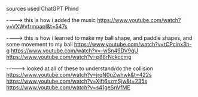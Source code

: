 







sources used 
ChatGPT
Phind

----> this is how i added the music 
https://www.youtube.com/watch?v=VXWvfrmpapI&t=547s

----> this is how i learned to make my ball shape, and paddle shapes, and some movement to my ball 
https://www.youtube.com/watch?v=tCPcinx3h-g
https://www.youtube.com/watch?v=-wSn49DV9qU
https://www.youtube.com/watch?v=p88rNckccmg


-----> looked at all of these to understand/do the collision 
https://www.youtube.com/watch?v=jrqN0uZwhwk&t=422s
https://www.youtube.com/watch?v=Xift6szmSjw&t=235s
https://www.youtube.com/watch?v=s41geSnVfME

